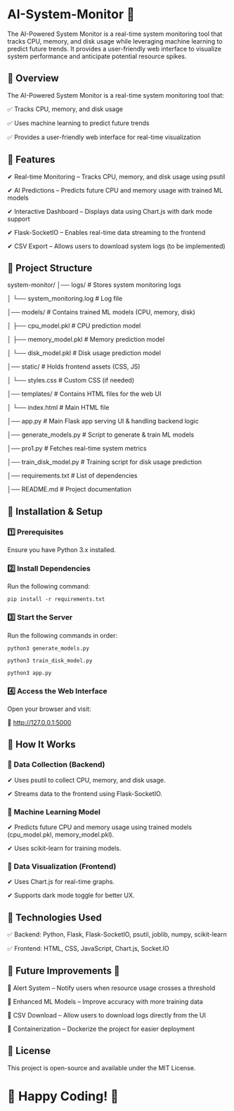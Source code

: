 # AI-System-Monitor 🚀

The AI-Powered System Monitor is a real-time system monitoring tool that tracks CPU, memory, and disk usage while leveraging machine learning to predict future trends. It provides a user-friendly web interface to visualize system performance and anticipate potential resource spikes.

## 📌 Overview

The AI-Powered System Monitor is a real-time system monitoring tool that:

✅ Tracks CPU, memory, and disk usage

✅ Uses machine learning to predict future trends

✅ Provides a user-friendly web interface for real-time visualization




## 📌 Features

✔ Real-time Monitoring – Tracks CPU, memory, and disk usage using psutil

✔ AI Predictions – Predicts future CPU and memory usage with trained ML models

✔ Interactive Dashboard – Displays data using Chart.js with dark mode support

✔ Flask-SocketIO – Enables real-time data streaming to the frontend

✔ CSV Export – Allows users to download system logs (to be implemented)




## 📌 Project Structure

system-monitor/
│── logs/                     # Stores system monitoring logs

│   └── system_monitoring.log # Log file

│── models/                   # Contains trained ML models (CPU, memory, disk)

│   ├── cpu_model.pkl         # CPU prediction model

│   ├── memory_model.pkl      # Memory prediction model

│   └── disk_model.pkl        # Disk usage prediction model

│── static/                   # Holds frontend assets (CSS, JS)

│   └── styles.css            # Custom CSS (if needed)

│── templates/                # Contains HTML files for the web UI

│   └── index.html            # Main HTML file

│── app.py                    # Main Flask app serving UI & handling backend logic

│── generate_models.py        # Script to generate & train ML models

│── pro1.py                   # Fetches real-time system metrics

│── train_disk_model.py       # Training script for disk usage prediction

│── requirements.txt          # List of dependencies

│── README.md                 # Project documentation




## 📌 Installation & Setup

### 1️⃣ Prerequisites

Ensure you have Python 3.x installed.

### 2️⃣ Install Dependencies

Run the following command:

    pip install -r requirements.txt

### 3️⃣ Start the Server

Run the following commands in order:

    python3 generate_models.py

    python3 train_disk_model.py

    python3 app.py

### 4️⃣ Access the Web Interface

Open your browser and visit:

🔗 http://127.0.0.1:5000





## 📌 How It Works

### 🔹 Data Collection (Backend)

✔ Uses psutil to collect CPU, memory, and disk usage.

✔ Streams data to the frontend using Flask-SocketIO.


### 🔹 Machine Learning Model

✔ Predicts future CPU and memory usage using trained models (cpu_model.pkl, memory_model.pkl).

✔ Uses scikit-learn for training models.


### 🔹 Data Visualization (Frontend)

✔ Uses Chart.js for real-time graphs.

✔ Supports dark mode toggle for better UX.




## 📌 Technologies Used

✅ Backend: Python, Flask, Flask-SocketIO, psutil, joblib, numpy, scikit-learn

✅ Frontend: HTML, CSS, JavaScript, Chart.js, Socket.IO




## 📌 Future Improvements 🚀

🔹 Alert System – Notify users when resource usage crosses a threshold

🔹 Enhanced ML Models – Improve accuracy with more training data

🔹 CSV Download – Allow users to download logs directly from the UI

🔹 Containerization – Dockerize the project for easier deployment

## 📌 License
This project is open-source and available under the MIT License.

# 🎯 Happy Coding! 🚀
